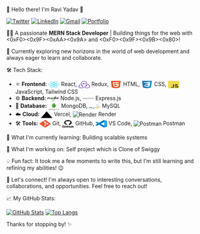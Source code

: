 👋 Hello there! I'm Ravi Yadav 👋

[![Twitter](https://img.shields.io/badge/-Twitter-00acee?style=flat-square&logo=twitter&logoColor=white)](https://x.com/cipherravi)
[![LinkedIn](https://img.shields.io/badge/-LinkedIn-0077B5?style=flat-square&logo=linkedin&logoColor=white)](https://www.linkedin.com/in/cipherravi/)
[![Gmail](https://img.shields.io/badge/-Gmail-EA4335?style=flat-square&logo=gmail&logoColor=white)](mailto:ravi4professional@gmail.com)
[![Portfolio](https://img.shields.io/badge/-Portfolio-000?style=flat-square&logo=netlify&logoColor=white)](https://cipherravi-foodie.vercel.app/)

👨‍💻 A passionate **MERN Stack Developer** | Building things for the web with <0xF0><0x9F><0xAA><0x9A> and <0xF0><0x9F><0x9B><0x80>!

🚀 Currently exploring new horizons in the world of web development and always eager to learn and collaborate.

🛠️ Tech Stack:
* ⚛️ **Frontend:** <img align="center" alt="React" height="20" width="30" src="https://raw.githubusercontent.com/devicons/devicon/master/icons/react/react-original.svg"> React, <img align="center" alt="Redux" height="20" width="30" src="https://raw.githubusercontent.com/devicons/devicon/master/icons/redux/redux-original.svg"> Redux, <img align="center" alt="HTML5" height="20" width="30" src="https://raw.githubusercontent.com/devicons/devicon/master/icons/html5/html5-original.svg"> HTML, <img align="center" alt="CSS3" height="20" width="30" src="https://raw.githubusercontent.com/devicons/devicon/master/icons/css3/css3-original.svg"> CSS, <img align="center" alt="JavaScript" height="20" width="30" src="https://raw.githubusercontent.com/devicons/devicon/master/icons/javascript/javascript-original.svg"> JavaScript,  Tailwind CSS
* ⚙️ **Backend:** <img align="center" alt="Node.js" height="20" width="30" src="https://raw.githubusercontent.com/devicons/devicon/master/icons/nodejs/nodejs-original-wordmark.svg"> Node.js, <img align="center" alt="Express.js" height="20" width="30" src="https://raw.githubusercontent.com/devicons/devicon/master/icons/express/express-original-wordmark.svg"> Express.js
* 💾 **Database:** <img align="center" alt="MongoDB" height="20" width="30" src="https://raw.githubusercontent.com/devicons/devicon/master/icons/mongodb/mongodb-original-wordmark.svg"> MongoDB, <img align="center" alt="MySQL" height="20" width="30" src="https://raw.githubusercontent.com/devicons/devicon/master/icons/mysql/mysql-original-wordmark.svg"> MySQL
* ☁️ **Cloud:** <img align="center" alt="Vercel" height="20" width="30" src="https://raw.githubusercontent.com/devicons/devicon/master/icons/vercel/vercel-original.svg"> Vercel, <img align="center" alt="Render" height="20" width="30" src="https://raw.githubusercontent.com/devicons/devicon/master/icons/render/render-original.svg"> Render
* 🛠️ **Tools:** <img align="center" alt="Git" height="20" width="30" src="https://raw.githubusercontent.com/devicons/devicon/master/icons/git/git-original.svg"> Git, <img align="center" alt="GitHub" height="20" width="30" src="https://raw.githubusercontent.com/devicons/devicon/master/icons/github/github-original-wordmark.svg"> GitHub, <img align="center" alt="Visual Studio Code" height="20" width="30" src="https://raw.githubusercontent.com/devicons/devicon/master/icons/vscode/vscode-original.svg"> VS Code, <img align="center" alt="Postman" height="20" width="30" src="https://www.vectorlogo.zone/logos/getpostman/getpostman-icon.svg"> Postman

🌱 What I'm currently learning: Building scalable systems

🔭 What I'm working on: Self project which is Clone of Swiggy

💡 Fun fact: It took me a few moments to write this, but I'm still learning and refining my abilities! 😉

🤝 Let's connect! I'm always open to interesting conversations, collaborations, and opportunities. Feel free to reach out!

📈 My GitHub Stats:

[![GitHub Stats](https://github-readme-stats.vercel.app/api?username=cipherravi&show_icons=true&theme=dracula)](https://github.com/cipherravi)
[![Top Langs](https://github-readme-stats.vercel.app/api/top-langs/?username=cipherravi&layout=compact&theme=dracula)](https://github.com/cipherravi)

Thanks for stopping by! ✨
